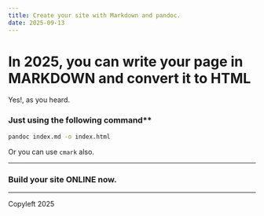 ```yaml
---
title: Create your site with Markdown and pandoc.
date: 2025-09-13
---
```

# In 2025, you can write your page in MARKDOWN and convert it to HTML
Yes!, as you heard.

### Just using the following command**

```bash
pandoc index.md -o index.html
```
Or you can use `cmark` also.

---

### Build your site ONLINE now.

---

Copyleft 2025
